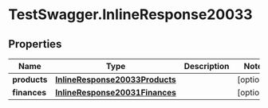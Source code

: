 # TestSwagger.InlineResponse20033

## Properties

Name | Type | Description | Notes
------------ | ------------- | ------------- | -------------
**products** | [**InlineResponse20033Products**](InlineResponse20033Products.md) |  | [optional] 
**finances** | [**InlineResponse20031Finances**](InlineResponse20031Finances.md) |  | [optional] 


